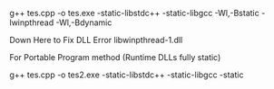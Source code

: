 g++ tes.cpp -o tes.exe -static-libstdc++ -static-libgcc -Wl,-Bstatic -lwinpthread -Wl,-Bdynamic

Down Here to Fix DLL Error libwinpthread-1.dll 

For Portable Program method (Runtime DLLs fully static)

g++ tes.cpp -o tes2.exe -static-libstdc++ -static-libgcc -static
